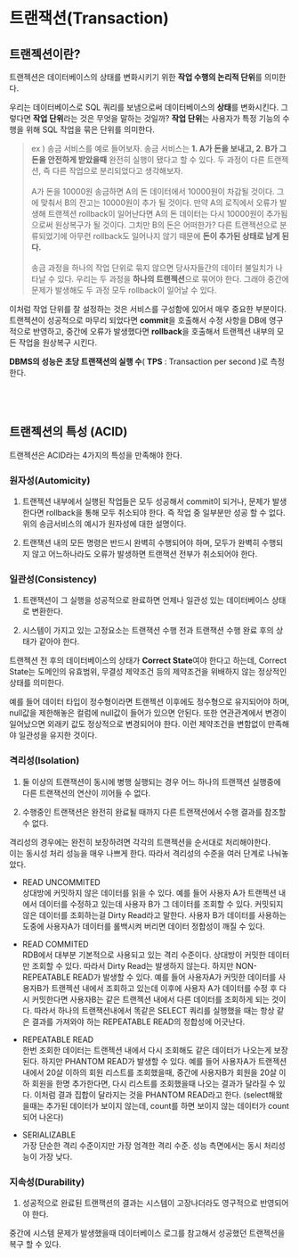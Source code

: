 트랜잭션(Transaction)
=====================

## 트랜젝션이란?

트랜젝션은 데이터베이스의 상태를 변화시키기 위한 **작업 수행의 논리적 단위**를 의미한다.

우리는 데이터베이스로 SQL 쿼리를 보냄으로써 데이터베이스의 **상태**를 변화시킨다. 그렇다면 **작업 단위**라는 것은 무엇을 말하는 것일까? **작업 단위**는 사용자가 특정 기능의 수행을 위해 SQL 작업을 묶은 단위를 의미한다.

>ex ) 송금 서비스를 예로 들어보자. 송금 서비스는 **1. A가 돈을 보내고, 2. B가 그 돈을 안전하게 받았을때** 완전히 실행이 됐다고 할 수 있다. 두 과정이 다른 트랜젝션, 즉 다른 작업으로 분리되었다고 생각해보자.<br/><br/>
>A가 돈을 10000원 송금하면 A의 돈 데이터에서 10000원이 차감될 것이다. 그에 맞춰서 B의 잔고는 10000원이 추가 될 것이다. 만약 A의 로직에서 오류가 발생해 트랜젝션 rollback이 일어난다면 A의 돈 데이터는 다시 10000원이 추가됨으로써 원상복구가 될 것이다. 그치만 B의 돈은 어떠한가? 다른 트랜젝션으로 분류되었기에 아무런 rollback도 일어나지 않기 때문에 **돈이 추가된 상태로 남게 된다.**<br/><br/>
>송금 과정을 하나의 작업 단위로 묶지 않으면 당사자들간의 데이터 불일치가 나타날 수 있다. 우리는 두 과정을 **하나의 트랜젝션**으로 묶어야 한다. 그래야 중간에 문제가 발생해도 두 과정 모두 rollback이 일어날 수 있다.

이처럼 작업 단위를 잘 설정하는 것은 서비스를 구성함에 있어서 매우 중요한 부분이다. 트랜젝션이 성공적으로 마무리 되었다면 **commit**을 호출해서 수정 사항을 DB에 영구적으로 반영하고, 중간에 오류가 발생했다면 **rollback**을 호출해서 트랜젝션 내부의 모든 작업을 원상복구 시킨다.

**DBMS의 성능은 초당 트랜잭션의 실행 수**( **TPS** : Transaction per second )로 측정한다.<br/><br/><br/><br/>
## 트랜젝션의 특성 (ACID)

트랜젝션은 ACID라는 4가지의 특성을 만족해야 한다.

### 원자성(Automicity)

1. 트랜젝션 내부에서 실행된 작업들은 모두 성공해서 commit이 되거나, 문제가 발생한다면 rollback을 통해 모두 취소되야 한다. 즉 작업 중 일부분만 성공 할 수 없다. 위의 송금서비스의 예시가 원자성에 대한 설명이다.

2. 트랜잭션 내의 모든 명령은 반드시 완벽히 수행되어야 하며, 모두가 완벽히 수행되지 않고 어느하나라도 오류가 발생하면 트랜잭션 전부가 취소되어야 한다.

### 일관성(Consistency)

1. 트랜잭션이 그 실행을 성공적으로 완료하면 언제나 일관성 있는 데이터베이스 상태로 변환한다.

2. 시스템이 가지고 있는 고정요소는 트랜잭션 수행 전과 트랜잭션 수행 완료 후의 상태가 같아야 한다.

트랜젝션 전 후의 데이터베이스의 상태가 **Correct State**여야 한다고 하는데, Correct State는 도메인의 유효범위, 무결성 제약조건 등의 제약조건을 위배하지 않는 정상적인 상태를 의미한다.

예를 들어 데이터 타입이 정수형이라면 트랜젝션 이후에도 정수형으로 유지되어야 하며, null값을 제한해놓은 컬럼에 null값이 들어가 있으면 안된다. 또한 연관관계에서 변경이 일어났으면 외래키 값도 정상적으로 변경되어야 한다. 이런 제약조건을 변함없이 만족해야 일관성을 유지한 것이다.

### 격리성(Isolation)

1. 둘 이상의 트랜잭션이 동시에 병행 실행되는 경우 어느 하나의 트랜잭션 실행중에 다른 트랜잭션의 연산이 끼어들 수 없다.

2. 수행중인 트랜잭션은 완전히 완료될 때까지 다른 트랜잭션에서 수행 결과를 참조할 수 없다.

격리성의 경우에는 완전히 보장하려면 각각의 트랜젝션을 순서대로 처리해야한다.<br/>
이는 동시성 처리 성능을 매우 나쁘게 한다. 따라서 격리성의 수준을 여러 단계로 나눠놓았다.

 * READ UNCOMMITED<br/>
 상대방에 커밋하지 않은 데이터를 읽을 수 있다. 예를 들어 사용자 A가 트랜젝션 내에서 데이터를 수정하고 있는데 사용자 B가 그 데이터를 조회할 수 있다. 커밋되지 않은 데이터를 조회하는걸 Dirty Read라고 말한다. 사용자 B가 데이터를 사용하는 도중에 사용자A가 데이터를 롤백시켜 버리면 데이터 정합성이 깨질 수 있다.
 
 * READ COMMITED<br/>
 RDB에서 대부분 기본적으로 사용되고 있는 격리 수준이다. 상대방이 커밋한 데이터만 조회할 수 있다. 따라서 Dirty Read는 발생하지 않는다. 하지만 NON-REPEATABLE READ가 발생할 수 있다. 예를 들어 사용자A가 커밋한 데이터를 사용자B가 트랜젝션 내에서 조회하고 있는데 이후에 사용자 A가 데이터를 수정 후 다시 커밋한다면 사용자B는 같은 트랜젝션 내에서 다른 데이터를 조회하게 되는 것이다. 따라서 하나의 트랜잭션내에서 똑같은 SELECT 쿼리를 실행했을 때는 항상 같은 결과를 가져와야 하는 REPEATABLE READ의 정합성에 어긋난다.

 * REPEATABLE READ<br/>
 한번 조회한 데이터는 트랜젝션 내에서 다시 조회해도 같은 데이터가 나오는게 보장된다. 하지만 PHANTOM READ가 발생할 수 있다. 예를 들어 사용자A가 트랜젝션 내에서 20살 이하의 회원 리스트를 조회했을때, 중간에 사용자B가 회원을 20살 이하 회원을 한명 추가한다면, 다시 리스트를 조회했을때 나오는 결과가 달라질 수 있다. 이처럼 결과 집합이 달라지는 것을 PHANTOM READ라고 한다. (select해왔을때는 추가된 데이터가 보이지 않는데, count를 하면 보이지 않는 데이터가 count되어 나온다)
 
 * SERIALIZABLE<br/>
 가장 단순한 격리 수준이지만 가장 엄격한 격리 수준. 성능 측면에서는 동시 처리성능이 가장 낮다.
### 지속성(Durability)

1. 성공적으로 완료된 트랜잭션의 결과는 시스템이 고장나더라도 영구적으로 반영되어야 한다.

중간에 시스템 문제가 발생했을때 데이터베이스 로그를 참고해서 성공했던 트랜젝션을 복구 할 수 있다.
